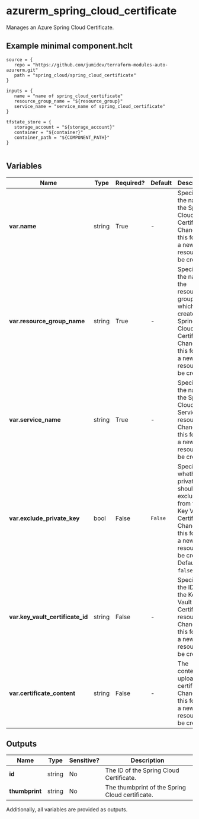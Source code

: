 # azurerm_spring_cloud_certificate

Manages an Azure Spring Cloud Certificate.

## Example minimal component.hclt

```hcl
source = {
   repo = "https://github.com/jumidev/terraform-modules-auto-azurerm.git" 
   path = "spring_cloud/spring_cloud_certificate" 
}

inputs = {
   name = "name of spring_cloud_certificate" 
   resource_group_name = "${resource_group}" 
   service_name = "service_name of spring_cloud_certificate" 
}

tfstate_store = {
   storage_account = "${storage_account}" 
   container = "${container}" 
   container_path = "${COMPONENT_PATH}" 
}


```

## Variables

| Name | Type | Required? |  Default  |  Description |
| ---- | ---- | --------- |  ----------- | ----------- |
| **var.name** | string | True | -  |  Specifies the name of the Spring Cloud Certificate. Changing this forces a new resource to be created. | 
| **var.resource_group_name** | string | True | -  |  Specifies the name of the resource group in which to create the Spring Cloud Certificate. Changing this forces a new resource to be created. | 
| **var.service_name** | string | True | -  |  Specifies the name of the Spring Cloud Service resource. Changing this forces a new resource to be created. | 
| **var.exclude_private_key** | bool | False | `False`  |  Specifies whether the private key should be excluded from the Key Vault Certificate. Changing this forces a new resource to be created. Defaults to `false`. | 
| **var.key_vault_certificate_id** | string | False | -  |  Specifies the ID of the Key Vault Certificate resource. Changing this forces a new resource to be created. | 
| **var.certificate_content** | string | False | -  |  The content of uploaded certificate. Changing this forces a new resource to be created. | 



## Outputs

| Name | Type | Sensitive? | Description |
| ---- | ---- | --------- | --------- |
| **id** | string | No  | The ID of the Spring Cloud Certificate. | 
| **thumbprint** | string | No  | The thumbprint of the Spring Cloud certificate. | 

Additionally, all variables are provided as outputs.

